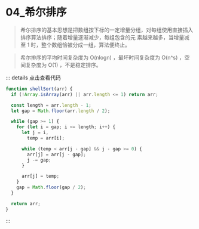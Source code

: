 # 04\_希尔排序

> 希尔排序的基本思想是把数组按下标的一定增量分组，对每组使用直接插入排序算法排序；随着增量逐渐减少，每组包含的元 素越来越多，当增量减至 1 时，整个数组恰被分成一组，算法便终止。

> 希尔排序的平均时间复杂度为 O(nlogn) ，最坏时间复杂度为 O(n^s) ，空间复杂度为 O(1) ，不是稳定排序。

::: details 点击查看代码

```js
function shellSort(arr) {
  if (!Array.isArray(arr) || arr.length <= 1) return arr;

  const length = arr.length - 1;
  let gap = Math.floor(arr.length / 2);

  while (gap >= 1) {
    for (let i = gap; i <= length; i++) {
      let j = i,
        temp = arr[i];

      while (temp < arr[j - gap] && j - gap >= 0) {
        arr[j] = arr[j - gap];
        j -= gap;
      }

      arr[j] = temp;
    }
    gap = Math.floor(gap / 2);
  }

  return arr;
}
```

:::
